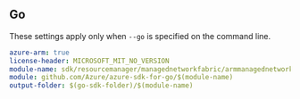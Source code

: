 ## Go

These settings apply only when `--go` is specified on the command line.

```yaml $(go) && $(track2)
azure-arm: true
license-header: MICROSOFT_MIT_NO_VERSION
module-name: sdk/resourcemanager/managednetworkfabric/armmanagednetworkfabric
module: github.com/Azure/azure-sdk-for-go/$(module-name)
output-folder: $(go-sdk-folder)/$(module-name)
```
